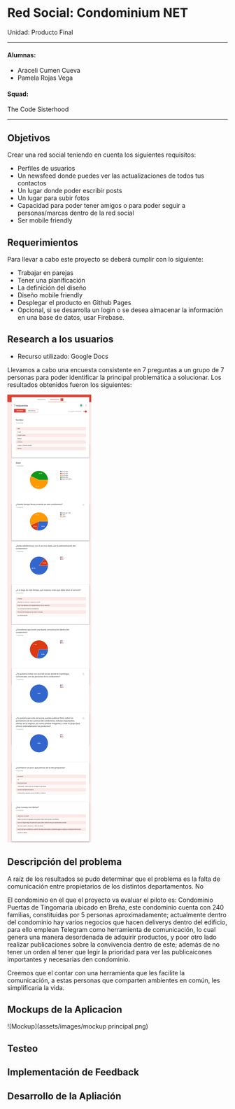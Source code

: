 # Red Social: Condominium NET
Unidad: Producto Final
***
#### Alumnas:
  - Araceli Cumen Cueva
  - Pamela Rojas Vega

#### Squad:
The Code Sisterhood
***
## Objetivos

  Crear una red social teniendo en cuenta los siguientes requisitos:

- Perfiles de usuarios
- Un newsfeed donde puedes ver las actualizaciones de todos tus contactos
- Un lugar donde poder escribir posts
- Un lugar para subir fotos
- Capacidad para poder tener amigos o para poder seguir a personas/marcas dentro de la red social
- Ser mobile friendly

## Requerimientos

Para llevar a cabo este proyecto se deberá cumplir con lo siguiente:

- Trabajar en parejas
- Tener una planificación
- La definición del diseño
- Diseño mobile friendly
- Desplegar el producto en Github Pages
- Opcional, si se desarrolla un login o se desea almacenar la información en una base de datos, usar Firebase.

## Research a los usuarios

* Recurso utilizado: Google Docs

Llevamos a cabo una encuesta consistente en 7 preguntas a un grupo de 7 personas para poder identificar la principal problemática a solucionar. Los resultados obtenidos fueron los siguientes:

![Research](assets/images/encuestas.png)

## Descripción del problema

  A raíz de los resultados se pudo determinar que el problema es la falta de comunicación entre propietarios de los distintos departamentos. No

  El condominio en el que el proyecto va evaluar el piloto es: Condominio Puertas de Tingomaría ubicado en Breña, este condominio cuenta  con 240 familias, constituidas por 5 personas aproximadamente; actualmente dentro del condominio hay varios negocios que hacen deliverys dentro del edificio, para ello emplean Telegram como herramienta de comunicación, lo cual genera una manera desordenada de adquirir productos, y poor otro lado realizar publicaciones sobre la convivencia dentro de este; además de no tener un orden al tener que legir la prioridad para ver las publicaicones importantes y necesarias den condominio.

  Creemos que el contar con una herramienta que les facilite la comunicación, a estas personas que comparten ambientes en común, les simplificaria la vida.




## Mockups de la Aplicacion

![Mockup](assets/images/mockup principal.png)

## Testeo

## Implementación de Feedback

## Desarrollo de la Apliación
